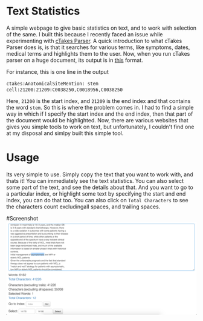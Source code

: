 # Text Statistics
A simple webpage to give basic statistics on text, and to work with selection of the same. I built this because I recently faced an issue while experimenting with [cTakes Parser](http://wiki.apache.org/tika/cTAKESParser). A quick introduction to what cTakes Parser does is, is that it searches for various terms, like symptoms, dates, medical terms and highlights them to the user. Now, when you run cTakes parser on a huge document, its output is in [this](http://wiki.apache.org/tika/cTAKESParser#Putting_it_all_together:_Tika-App) format.

For instance, this is one line in the output
```
ctakes:AnatomicalSiteMention: stem cell:21200:21209:C0038250,C0018956,C0038250
```
Here, `21200` is the start index, and `21209` is the end index and that contains the word `stem`. So this is where the problem comes in. I had to find a simple way in which if I specify the start index and the end index, then that part of the document would be highlighted. Now, there are various websites that gives you simple tools to work on text, but unfortunately, I couldn't find one at my disposal and simlpy built this simple tool.

# Usage
Its very simple to use. Simply copy the text that you want to work with, and thats it! You can immediately see the text statistics. You can also select some part of the text, and see the details about that. And you want to go to a particular index, or highlight some text by specifying the start and end index, you can do that too. You can also click on `Total Characters` to see the characters count excludingall spaces, and trailing spaces.

#Screenshot
![](screenshot.png)
